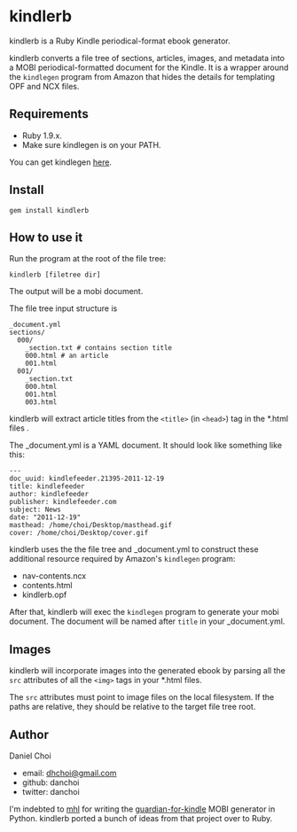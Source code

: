# kindlerb

kindlerb is a Ruby Kindle periodical-format ebook generator.

kindlerb converts a file tree of sections, articles, images, and metadata into
a MOBI periodical-formatted document for the Kindle. It is a wrapper around the
`kindlegen` program from Amazon that hides the details for templating OPF and NCX
files.

## Requirements

* Ruby 1.9.x. 
* Make sure kindlegen is on your PATH.

You can get kindlegen [here][kindlegen].

[kindlegen]:http://www.amazon.com/gp/feature.html?docId=1000234621

## Install

    gem install kindlerb

## How to use it 

Run the program at the root of the file tree:

    kindlerb [filetree dir]

The output will be a mobi document.

The file tree input structure is 

    _document.yml
    sections/
      000/
        _section.txt # contains section title
        000.html # an article
        001.html 
      001/
        _section.txt 
        000.html
        001.html 
        003.html

kindlerb will extract article titles from the `<title>` (in `<head>`) tag in
the *.html files .

The _document.yml is a YAML document. It should look like something like this:

    --- 
    doc_uuid: kindlefeeder.21395-2011-12-19
    title: kindlefeeder
    author: kindlefeeder
    publisher: kindlefeeder.com
    subject: News
    date: "2011-12-19"
    masthead: /home/choi/Desktop/masthead.gif
    cover: /home/choi/Desktop/cover.gif

kindlerb uses the the file tree and _document.yml to construct these additional
resource required by Amazon's `kindlegen` program:

* nav-contents.ncx 
* contents.html
* kindlerb.opf

After that, kindlerb will exec the `kindlegen` program to generate your mobi document.
The document will be named after `title` in your _document.yml.

## Images

kindlerb will incorporate images into the generated ebook by parsing all the
`src` attributes of all the `<img>` tags in your *.html files.

The `src` attributes must point to image files on the local filesystem. If the
paths are relative, they should be relative to the target file tree root. 


## Author 

Daniel Choi 

* email: dhchoi@gmail.com
* github: danchoi
* twitter: danchoi


I'm indebted to [mhl][mhl] for writing the
[guardian-for-kindle][guardian-for-kindle] MOBI generator in Python. kindlerb
ported a bunch of ideas from that project over to Ruby.

[mhl]:https://github.com/mhl
[guardian-for-kindle]:https://github.com/mhl/guardian-for-kindle




